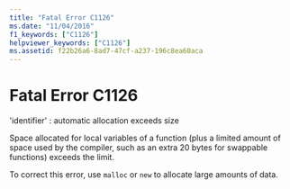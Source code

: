 ```yaml
---
title: "Fatal Error C1126"
ms.date: "11/04/2016"
f1_keywords: ["C1126"]
helpviewer_keywords: ["C1126"]
ms.assetid: f22b26a6-8ad7-47cf-a237-196c8ea60aca
---
```

# Fatal Error C1126

'identifier' : automatic allocation exceeds size

Space allocated for local variables of a function (plus a limited amount of space used by the compiler, such as an extra 20 bytes for swappable functions) exceeds the limit.

To correct this error, use `malloc` or `new` to allocate large amounts of data.